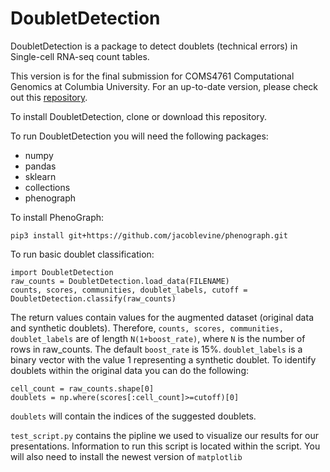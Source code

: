 # DoubletDetection

DoubletDetection is a package to detect doublets (technical errors) in Single-cell RNA-seq count tables. 

This version is for the final submission for COMS4761 Computational Genomics at Columbia University. For an up-to-date version, please check out this [repository](https://github.com/JonathanShor/Doublet-Detection).

To install DoubletDetection, clone or download this repository.

To run DoubletDetection you will need the following packages:
- numpy
- pandas
- sklearn
- collections
- phenograph

To install PhenoGraph:

```
pip3 install git+https://github.com/jacoblevine/phenograph.git
```

To run basic doublet classification:

```
import DoubletDetection
raw_counts = DoubletDetection.load_data(FILENAME)
counts, scores, communities, doublet_labels, cutoff = DoubletDetection.classify(raw_counts) 
```

The return values contain values for the augmented dataset (original data and synthetic doublets). Therefore, `counts, scores, communities, doublet_labels` are of length `N(1+boost_rate)`, where `N` is the number of rows in raw_counts. The default `boost_rate` is 15%. `doublet_labels` is a binary vector with the value 1 representing a synthetic doublet. To identify doublets within the original data you can do the following:

```
cell_count = raw_counts.shape[0]
doublets = np.where(scores[:cell_count]>=cutoff)[0]
```
`doublets` will contain the indices of the suggested doublets.

`test_script.py` contains the pipline we used to visualize our results for our presentations. Information to run this script is located within the script. You will also need to install the newest version of `matplotlib`

